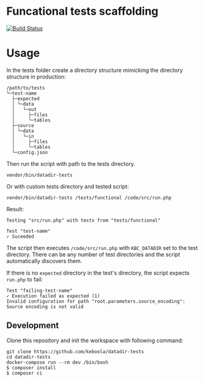 # Funcational tests scaffolding

[![Build Status](https://travis-ci.org/keboola/datadir-tests.svg?branch=master)](https://travis-ci.org/keboola/datadir-tests)

# Usage

In the tests folder create a directory structure mimicking the directory structure in production:
```
/path/to/tests
└─test-name
  ├─expected
  │ └─data
  │   └─out
  │     ├─files
  │     └─tables
  ├─source
  │ └─data
  │   └─in
  │     ├─files
  │     └─tables
  └─config.json
```

Then run the script with path to the tests directory.

`vendor/bin/datadir-tests` 

Or with custom tests directory and tested script:

`vendor/bin/datadir-tests /tests/functional /code/src/run.php`

Result:

```
Testing "src/run.php" with tests from "tests/functional"

Test "test-name"
✓ Suceeded
```

The script then executes `/code/src/run.php` with `KBC_DATADIR` set to the test directory. There can be any number of test directories and the script automatically discovers them. 

If there is no `expected` directory in the test's directory, the script expects `run.php` to fail:
```
Test "failing-test-name"
✓ Execution failed as expected (1)
Invalid configuration for path "root.parameters.source_encoding": Source encoding is not valid
```

## Development
 
Clone this repository and init the workspace with following command:

```
git clone https://github.com/keboola/datadir-tests
cd datadir-tests
docker-compose run --rm dev /bin/bash
$ composer install
$ composer ci
```
